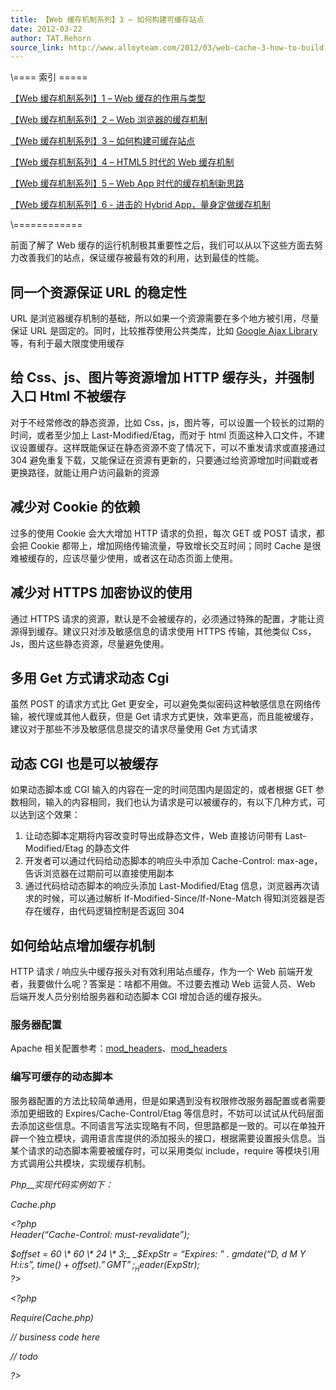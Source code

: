 ```yaml
---
title: 【Web 缓存机制系列】3 – 如何构建可缓存站点
date: 2012-03-22
author: TAT.Rehorn
source_link: http://www.alloyteam.com/2012/03/web-cache-3-how-to-build-cacheable-website/
---
```


<!-- {% raw %} - for jekyll -->

\\==== 索引 =====

[【Web 缓存机制系列】1 – Web 缓存的作用与类型](http://alloyteam.com/2012/03/web-cache-1-web-cache-overview/)

[【Web 缓存机制系列】2 – Web 浏览器的缓存机制](http://alloyteam.com/2012/03/web-cache-2-browser-cache/) 

[【Web 缓存机制系列】3 – 如何构建可缓存站点](http://alloyteam.com/2012/03/web-cache-3-how-to-build-cacheable-website/)

[【Web 缓存机制系列】4 – HTML5 时代的 Web 缓存机制](http://alloyteam.com/2012/03/web-cache-4-html5-web-cache/)

[【Web 缓存机制系列】5 – Web App 时代的缓存机制新思路](http://alloyteam.com/2012/03/web-cache-5-web-app-cache/)

[【Web 缓存机制系列】6 - 进击的 Hybrid App，量身定做缓存机制](http://www.alloyteam.com/2013/12/web-cache-6-hybrid-app-tailored-cache/)

\\============

前面了解了 Web 缓存的运行机制极其重要性之后，我们可以从以下这些方面去努力改善我们的站点，保证缓存被最有效的利用，达到最佳的性能。

## 同一个资源保证 URL 的稳定性

URL 是浏览器缓存机制的基础，所以如果一个资源需要在多个地方被引用，尽量保证 URL 是固定的。同时，比较推荐使用公共类库，比如 [Google Ajax Library](http://code.google.com/apis/libraries/ "Google Ajax Lab") 等，有利于最大限度使用缓存

## 给 Css、js、图片等资源增加 HTTP 缓存头，并强制入口 Html 不被缓存

对于不经常修改的静态资源，比如 Css，js，图片等，可以设置一个较长的过期的时间，或者至少加上 Last-Modified/Etag，而对于 html 页面这种入口文件，不建议设置缓存。这样既能保证在静态资源不变了情况下，可以不重发请求或直接通过 304 避免重复下载，又能保证在资源有更新的，只要通过给资源增加时间戳或者更换路径，就能让用户访问最新的资源  

## 减少对 Cookie 的依赖

过多的使用 Cookie 会大大增加 HTTP 请求的负担，每次 GET 或 POST 请求，都会把 Cookie 都带上，增加网络传输流量，导致增长交互时间；同时 Cache 是很难被缓存的，应该尽量少使用，或者这在动态页面上使用。

## 减少对 HTTPS 加密协议的使用

通过 HTTPS 请求的资源，默认是不会被缓存的，必须通过特殊的配置，才能让资源得到缓存。建议只对涉及敏感信息的请求使用 HTTPS 传输，其他类似 Css，Js，图片这些静态资源，尽量避免使用。

## 多用 Get 方式请求动态 Cgi

虽然 POST 的请求方式比 Get 更安全，可以避免类似密码这种敏感信息在网络传输，被代理或其他人截获，但是 Get 请求方式更快，效率更高，而且能被缓存，建议对于那些不涉及敏感信息提交的请求尽量使用 Get 方式请求

## 动态 CGI 也是可以被缓存

如果动态脚本或 CGI 输入的内容在一定的时间范围内是固定的，或者根据 GET 参数相同，输入的内容相同，我们也认为请求是可以被缓存的，有以下几种方式，可以达到这个效果：

1.  让动态脚本定期将内容改变时导出成静态文件，Web 直接访问带有 Last-Modified/Etag 的静态文件
2.  开发者可以通过代码给动态脚本的响应头中添加 Cache-Control: max-age，告诉浏览器在过期前可以直接使用副本
3.  通过代码给动态脚本的响应头添加 Last-Modified/Etag 信息，浏览器再次请求的时候，可以通过解析 If-Modified-Since/If-None-Match 得知浏览器是否存在缓存，由代码逻辑控制是否返回 304

## 如何给站点增加缓存机制

HTTP 请求 / 响应头中缓存报头对有效利用站点缓存，作为一个 Web 前端开发者，我要做什么呢？答案是：啥都不用做。不过要去推动 Web 运营人员、Web 后端开发人员分别给服务器和动态脚本 CGI 增加合适的缓存报头。

### 服务器配置

Apache 相关配置参考：[mod_headers](http://httpd.apache.org/docs/2.0/mod/mod_expires.html)、[mod_headers](http://httpd.apache.org/docs/2.0/mod/mod_headers.html)

### 编写可缓存的动态脚本

服务器配置的方法比较简单通用，但是如果遇到没有权限修改服务器配置或者需要添加更细致的 Expires/Cache-Control/Etag 等信息时，不妨可以试试从代码层面去添加这些信息。不同语言写法实现略有不同，但思路都是一致的。可以在单独开辟一个独立模块，调用语言库提供的添加报头的接口，根据需要设置报头信息。当某个请求的动态脚本需要被缓存时，可以采用类似 include，require 等模块引用方式调用公共模块，实现缓存机制。

_Php\_\_实现代码实例如下：_

_Cache.php_

_&lt;?php_  
_Header(“Cache-Control: must-revalidate”);_

_$offset = 60 \* 60 \* 24 \* 3;_  
_$ExpStr = “Expires: ” . gmdate(“D, d M Y H:i:s”, time() + $offset) . ” GMT”;_  
_Header($ExpStr);_  
_?>_

_&lt;?php_

_Require(Cache.php)_

_// business code here_

_// todo_

_?>_


<!-- {% endraw %} - for jekyll -->